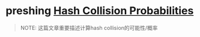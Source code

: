# preshing [Hash Collision Probabilities](https://preshing.com/20110504/hash-collision-probabilities/)

> NOTE: 这篇文章重要描述计算hash collision的可能性/概率